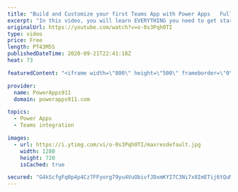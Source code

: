 ```yaml
---
title: "Build and Customize your first Teams App with Power Apps   Full Training"
excerpt: "In this video, you will learn EVERYTHING you need to get started with building custom apps in Microsoft Teams with Power Apps and Project Oakdale. Adding the app, creating and customizing your first table, building an app, and more. This video is basically a free training class so I hope you enjoy."
originalUrl: https://youtube.com/watch?v=o-0s3Pqh0TI
type: video
price: Free
length: PT43M5S
publishedDateTime: 2020-09-21T22:41:18Z
heat: 73

featuredContent: "<iframe width=\"800\" height=\"500\" frameborder=\"0\" src=\"https://www.youtube.com/embed/o-0s3Pqh0TI\" allow=\"accelerometer; autoplay; encrypted-media; gyroscope; picture-in-picture\" allowfullscreen></iframe>"

provider:
  name: PowerApps911
  domain: powerapps911.com

topics:
  - Power Apps
  - Teams integration

images:
  - url: https://i.ytimg.com/vi/o-0s3Pqh0TI/maxresdefault.jpg
    width: 1280
    height: 720
    isCached: true

secured: "G4kScfgFq0p4p4Cz7FFyorg79yu4VuObivfJDxmKYI7C3Ni7x8ImETij6tQuMhQQI5DvTMcyhrYipFKj0K5Wt1bX92Oy2khpLsQkMAZfqAdy7+w8qKenReXyr1V2HIflNeN4/hXMCCsqNuMG03POHP6W9S/W65thymXEEoW1gfd57FUXKmAk2+6IQPBKxsc5kGKyPuM1F0ZohmxZOvczZQNdv73fgvuRhtZgnw5iABvHH2y035YKiuaiTVfnzrSb+oJOiJ5Iy1lUEX2ARqD3uXZUS3IkN/q8mstSH4lLFINJz15MQPo7fDjApvPVAm0OeP/RV1AqkTiBy+UOVFxL95SQ/8sLw6RKwByuy+4B7GHo3TJoP8DNY5Nsm7Qb7g+D7Q7q3R1vIiGm8MIX0Djnvg==;0cQkVghUrWECro6jy1LaJQ=="
---
```


